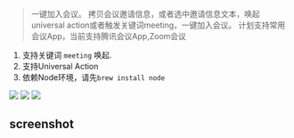 > 一键加入会议。
拷贝会议邀请信息，或者选中邀请信息文本，唤起universal action或者触发关键词meeting，一键加入会议。
计划支持常用会议App，当前支持腾讯会议App,Zoom会议


1. 支持关键词 `meeting` 唤起.
2. 支持Universal Action
3. 依赖Node环境，请先`brew install node`


![](https://img.shields.io/badge/version-v0.2-green?style=for-the-badge)
[![](https://img.shields.io/badge/download-click-blue?style=for-the-badge)](https://github.com/alanhg/alfred-workflows/raw/master/meeting/Meeting.alfredworkflow)
[![](https://img.shields.io/badge/plist-link-important?style=for-the-badge)](https://raw.githubusercontent.com/alanhg/alfred-workflows/master/meeting/src/info.plist)



<!-- more -->

## screenshot